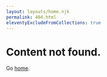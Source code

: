 ```yaml
---
layout: layouts/home.njk
permalink: 404.html
eleventyExcludeFromCollections: true
---
```

# Content not found.

Go <a href="/">home</a>.
